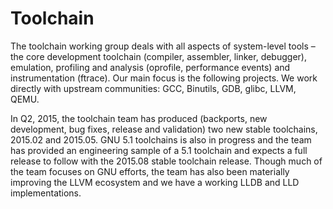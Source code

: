 # Toolchain

The toolchain working group deals with all aspects of system-level tools – the core development toolchain (compiler, assembler, linker, debugger), emulation, profiling and analysis (oprofile, performance events) and instrumentation (ftrace).
Our main focus is the following projects. We work directly with upstream communities: GCC, Binutils, GDB, glibc, LLVM, QEMU.

In Q2, 2015, the toolchain team has produced (backports, new development, bug fixes, release
and validation) two new stable toolchains, 2015.02 and 2015.05. GNU 5.1 toolchains is also in
progress and the team has provided an engineering sample of a 5.1 toolchain and expects a full
release to follow with the 2015.08 stable toolchain release. Though much of the team focuses on
GNU efforts, the team has also been materially improving the LLVM ecosystem and we have a
working LLDB and LLD implementations.